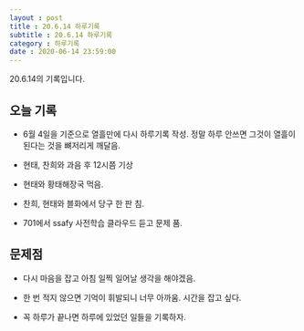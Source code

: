 ```yaml
---
layout : post
title : 20.6.14 하루기록
subtitle : 20.6.14 하루기록
category : 하루기록
date : 2020-06-14 23:59:00
---
```

20.6.14의 기록입니다.

## 오늘 기록

- 6월 4일을 기준으로 열흘만에 다시 하루기록 작성. 정말 하루 안쓰면 그것이 열흘이 된다는 것을 뼈저리게 깨달음.

- 현태, 찬희와 과음 후 12시쯤 기상

- 현태와 황태해장국 먹음.

- 찬희, 현태와 블화에서 당구 한 판 침.

- 701에서 ssafy 사전학습 클라우드 듣고 문제 품.



## 문제점

- 다시 마음을 잡고 아침 일찍 일어날 생각을 해야겠음.

- 한 번 적지 않으면 기억이 휘발되니 너무 아까움. 시간을 잡고 싶다.

- 꼭 하루가 끝나면 하루에 있었던 일들을 기록하자.
